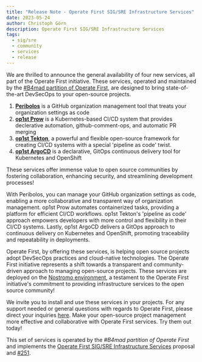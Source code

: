 ```yaml
---
title: "Release Note - Operate First SIG/SRE Infrastructure Services"
date: 2023-05-24
author: Christoph Görn
description: Operate First SIG/SRE Infrastructure Services
tags:
  - sig/sre
  - community
  - services
  - release
---
```

We are thrilled to announce the general availability of four new services, all part of the Operate First initiative.
These services, operated and maintained by the [#B4mad partition of Operate First](https://github.com/b4mad/op1st-emea-b4mad),
are designed to bring state-of-the-art DevSecOps to your open-source projects.

1. **[Peribolos](https://github.com/apps/peribolos)** is a GitHub organization management tool that treats your
organization settings as code
2. **[op1st Prow](https://github.com/apps/op1st-prow)** is a Kubernetes-based CI/CD system that provides declerative
automation, github-comment-ops, and automatic PR merging
3. **[op1st Tekton](https://github.com/apps/op1st-tekton)**, a powerful and flexible open-source framework for creating
CI/CD systems with a special 'pipeline as code' twist.
4. **[op1st ArgoCD](https://github.com/apps/op1st-argocd)** is a declarative, GitOps continuous delivery tool for
Kubernetes and OpenShift

These services offer immense value to open source communities by fostering collaboration, enhancing security, and
streamlining development processes!

With Peribolos, you can manage your GitHub organization settings as code, enabling a more collaborative and transparent
way of organization management. op1st Prow automates containerized tasks, providing a platform for efficient CI/CD
workflows. op1st Tekton's 'pipeline as code' approach empowers developers with more control and flexibility in their
CI/CD systems. Lastly, op1st ArgoCD delivers a GitOps approach to continuous delivery on Kubernetes and OpenShift,
promoting traceability and repeatability in deployments.

Operate First, by offering these services, is helping open source projects adopt DevSecOps practices and cloud-native
technologies. The Operate First initiative represents a shift towards a transparent and community-driven approach to
managing open-source projects. These services are deployed on the [Nostromo environment](https://github.com/b4mad/op1st-emea-b4mad/blob/main/manifests/environments/nostromo/kustomization.yaml),
a testament to the Operate First initiative's commitment to providing infrastructure services to the open source community!

We invite you to install and use these services in your projects. For any support needed or general questions with
regards to Operate First, please direct your inquiries [here](https://github.com/operate-first/support/issues/new/choose).
Make your open-source project management more effective and collaborative with Operate First services. Try them out today!

This set of services is operated by the _#B4mad partition of Operate First_ and implements the [Operate First SIG/SRE Infrastructure Services](https://github.com/operate-first/community/blob/63223f33e40aecf37f8197e576990ecd24bbeec3/sig-sre/proposal-infra-services.md) proposal and [#251](https://github.com/operate-first/community/issues/251).
